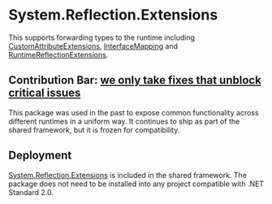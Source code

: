# System.Reflection.Extensions
This supports forwarding types to the runtime including [CustomAttributeExtensions](https://learn.microsoft.com/dotnet/api/system.reflection.CustomAttributeExtensions), [InterfaceMapping](https://learn.microsoft.com/dotnet/api/system.reflection.InterfaceMapping) and [RuntimeReflectionExtensions](https://learn.microsoft.com/dotnet/api/system.reflection.RuntimeReflectionExtensions).

## Contribution Bar: [we only take fixes that unblock critical issues](../../libraries/README.md#contribution-bar)
This package was used in the past to expose common functionality across different runtimes in a uniform way. It continues to ship as part of the shared framework, but it is frozen for compatibility.

## Deployment
[System.Reflection.Extensions](https://www.nuget.org/packages/System.Reflection.Extensions) is included in the shared framework. The package does not need to be installed into any project compatible with .NET Standard 2.0.
